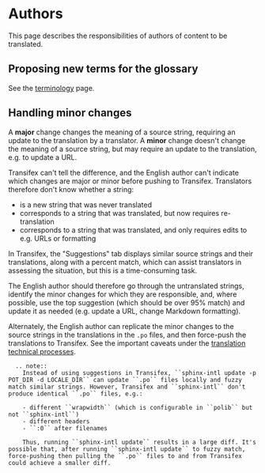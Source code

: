# Authors

This page describes the responsibilities of authors of content to be translated.

## Proposing new terms for the glossary

See the [terminology](../terminology#proposal-review-inclusion) page.

## Handling minor changes

A **major** change changes the meaning of a source string, requiring an update to the translation by a translator. A **minor** change doesn't change the meaning of a source string, but may require an update to the translation, e.g. to update a URL.

Transifex can't tell the difference, and the English author can't indicate which changes are major or minor before pushing to Transifex. Translators therefore don't know whether a string:

* is a new string that was never translated
* corresponds to a string that was translated, but now requires re-translation
* corresponds to a string that was translated, and only requires edits to e.g. URLs or formatting

In Transifex, the "Suggestions" tab displays similar source strings and their translations, along with a percent match, which can assist translators in assessing the situation, but this is a time-consuming task.

The English author should therefore go through the untranslated strings, identify the minor changes for which they are responsible, and, where possible, use the top suggestion (which should be over 95% match) and update it as needed (e.g. update a URL, change Markdown formatting).

Alternately, the English author can replicate the minor changes to the source strings in the translations in the `.po` files, and then force-push the translations to Transifex. See the important caveats under the [translation technical processes](../technical#push-and-pull-translations-from-transifex).

```eval_rst
  .. note::
    Instead of using suggestions in Transifex, ``sphinx-intl update -p POT_DIR -d LOCALE_DIR`` can update ``.po`` files locally and fuzzy match similar strings. However, Transifex and ``sphinx-intl`` don't produce identical ``.po`` files, e.g.:

    - different ``wrapwidth`` (which is configurable in ``polib`` but not ``sphinx-intl``)
    - different headers
    - ``:0`` after filenames

    Thus, running ``sphinx-intl update`` results in a large diff. It's possible that, after running ``sphinx-intl update`` to fuzzy match, force-pushing then pulling the ``.po`` files to and from Transifex could achieve a smaller diff.
```
